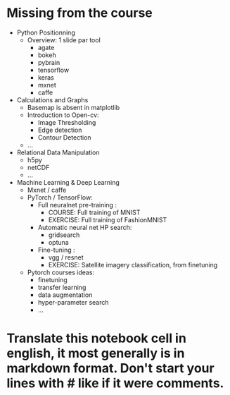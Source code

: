 # Missing from the course

- Python Positionning
  - Overview: 1 slide par tool 
    - agate
    - bokeh
    - pybrain
    - tensorflow
    - keras
    - mxnet
    - caffe
- Calculations and Graphs
  - Basemap is absent in matplotlib
  - Introduction to Open-cv:
    - Image Thresholding
    - Edge detection
    - Contour Detection
  - ...
- Relational Data Manipulation
  - h5py
  - netCDF
  - ...
- Machine Learning & Deep Learning
  - Mxnet / caffe
  - PyTorch / TensorFlow:
    - Full neuralnet pre-training :
      - COURSE: Full training of MNIST
      - EXERCISE: Full training of FashionMNIST
    - Automatic neural net HP search:
      - gridsearch
      - optuna
    - Fine-tuning :
      - vgg / resnet
      - EXERCISE: Satellite imagery classification, from finetuning
  - Pytorch courses ideas:
    - finetuning
    - transfer learning
    - data augmentation
	- hyper-parameter search
	- ...


# Translate this notebook cell in english, it most generally is in markdown format. Don't start your lines with # like if it were comments.